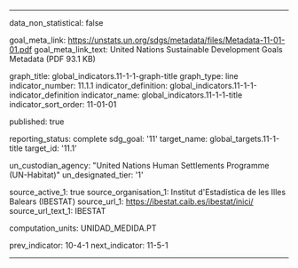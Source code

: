 
---
data_non_statistical: false

goal_meta_link: https://unstats.un.org/sdgs/metadata/files/Metadata-11-01-01.pdf
goal_meta_link_text: United Nations Sustainable Development Goals Metadata (PDF 93.1 KB)

graph_title: global_indicators.11-1-1-graph-title
graph_type: line
indicator_number: 11.1.1
indicator_definition: global_indicators.11-1-1-indicator_definition
indicator_name: global_indicators.11-1-1-title
indicator_sort_order: 11-01-01

published: true

reporting_status: complete
sdg_goal: '11'
target_name: global_targets.11-1-title
target_id: '11.1'

un_custodian_agency: "United Nations Human Settlements Programme (UN-Habitat)"
un_designated_tier: '1'

source_active_1: true
source_organisation_1: Institut d'Estadística de les Illes Balears (IBESTAT)
source_url_1: https://ibestat.caib.es/ibestat/inici/
source_url_text_1: IBESTAT

computation_units: UNIDAD_MEDIDA.PT

prev_indicator: 10-4-1
next_indicator: 11-5-1

---
